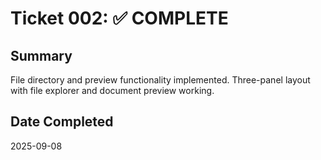 # Ticket 002: ✅ COMPLETE

## Summary
File directory and preview functionality implemented. Three-panel layout with file explorer and document preview working.

## Date Completed
2025-09-08